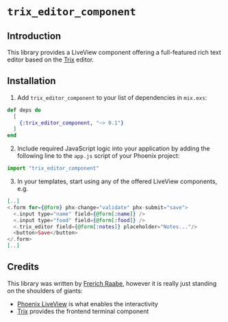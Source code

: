 # `trix_editor_component`

## Introduction

This library provides a LiveView component offering a full-featured rich text editor based on the [Trix](https://trix-editor.org/) editor.

## Installation

1. Add `trix_editor_component` to your list of dependencies in `mix.exs`:

```elixir
def deps do
  [
    {:trix_editor_component, "~> 0.1"}
  ]
end
```

2. Include required JavaScript logic into your application by adding the following line to the `app.js` script of your Phoenix project:
```javascript
import "trix_editor_component"
```

3. In your templates, start using any of the offered LiveView components, e.g.
```elixir
[..]
<.form for={@form} phx-change="validate" phx-submit="save">
  <.input type="name" field={@form[:name]} />
  <.input type="food" field={@form[:food]} />
  <.trix_editor field={@form[:notes]} placeholder="Notes..."/>
  <button>Save</button>
</.form>
[..]
```

## Credits

This library was written by [Frerich Raabe](mailto:frerich.raabe@gmail.com),
however it is really just standing on the shoulders of giants:

* [Phoenix LiveView](https://github.com/phoenixframework/phoenix_live_view) is what enables the interactivity
* [Trix](https://trix-editor.org/) provides the frontend terminal component
